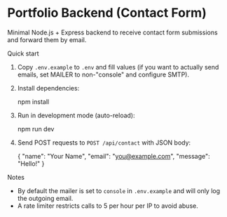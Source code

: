# Portfolio Backend (Contact Form)

Minimal Node.js + Express backend to receive contact form submissions and forward them by email.

Quick start

1. Copy `.env.example` to `.env` and fill values (if you want to actually send emails, set MAILER to non-"console" and configure SMTP).

2. Install dependencies:

   npm install

3. Run in development mode (auto-reload):

   npm run dev

4. Send POST requests to `POST /api/contact` with JSON body:

   {
     "name": "Your Name",
     "email": "you@example.com",
     "message": "Hello!"
   }

Notes

- By default the mailer is set to `console` in `.env.example` and will only log the outgoing email.
- A rate limiter restricts calls to 5 per hour per IP to avoid abuse.
